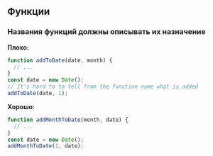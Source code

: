 ## **Функции**
### Названия функций должны описывать их назначение

**Плохо:**
```javascript
function addToDate(date, month) {
  // ...
}
const date = new Date();
// It's hard to to tell from the function name what is added
addToDate(date, 1);
```

**Хорошо:**
```javascript
function addMonthToDate(month, date) {
  // ...
}
const date = new Date();
addMonthToDate(1, date);
```